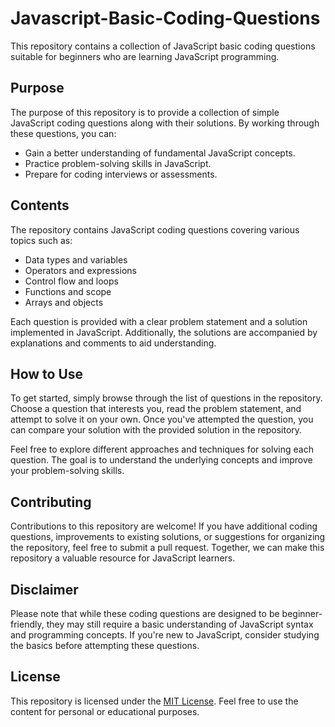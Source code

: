 # Javascript-Basic-Coding-Questions
This repository contains a collection of JavaScript basic coding questions suitable for beginners who are learning JavaScript programming. 


## Purpose

The purpose of this repository is to provide a collection of simple JavaScript coding questions along with their solutions. By working through these questions, you can:

- Gain a better understanding of fundamental JavaScript concepts.
- Practice problem-solving skills in JavaScript.
- Prepare for coding interviews or assessments.

## Contents

The repository contains JavaScript coding questions covering various topics such as:

- Data types and variables
- Operators and expressions
- Control flow and loops
- Functions and scope
- Arrays and objects

Each question is provided with a clear problem statement and a solution implemented in JavaScript. Additionally, the solutions are accompanied by explanations and comments to aid understanding.

## How to Use

To get started, simply browse through the list of questions in the repository. Choose a question that interests you, read the problem statement, and attempt to solve it on your own. Once you've attempted the question, you can compare your solution with the provided solution in the repository.

Feel free to explore different approaches and techniques for solving each question. The goal is to understand the underlying concepts and improve your problem-solving skills.

## Contributing

Contributions to this repository are welcome! If you have additional coding questions, improvements to existing solutions, or suggestions for organizing the repository, feel free to submit a pull request. Together, we can make this repository a valuable resource for JavaScript learners.

## Disclaimer

Please note that while these coding questions are designed to be beginner-friendly, they may still require a basic understanding of JavaScript syntax and programming concepts. If you're new to JavaScript, consider studying the basics before attempting these questions.

## License

This repository is licensed under the [MIT License](LICENSE). Feel free to use the content for personal or educational purposes.
